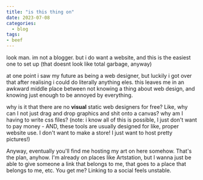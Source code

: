 ```yaml
---
title: "is this thing on"
date: 2023-07-08
categories:
  - blog
tags:
- beef
---
```


look man. im not a blogger. but i do want a website, and this is the easiest one to set up (that doesnt look like total garbage, anyway)

at one point i saw my future as being a web designer, but luckily i got over that after realising i could do literally anything eles. this leaves me in an awkward middle place between not knowing a thing about web design, and knowing just enough to be annoyed by everything.

why is it that there are no **visual** static web designers for free? Like, why can I not just drag and drop graphics and shit onto a canvas? why am I having to write css files? (note: i know all of this is possible, I just don't want to pay money - AND, these tools are usually designed for like, proper website use. I don't want to make a store! I just want to host pretty pictures!)

Anyway, eventually you'll find me hosting my art on here somehow. That's the plan, anyhow. I'm already on places like Artstation, but I wanna just be able to give someone a link that belongs to me, that goes to a place that belongs to me, etc. You get me? Linking to a social feels unstable.

